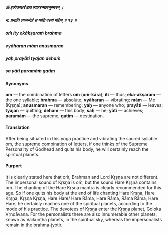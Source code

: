 ##### ॐ इत्येकाक्षरं ब्रह्म व्याहरन्मामनुस्मरन् ।
##### य: प्रयाति त्यजन्देहं स याति परमां गतिम् ॥ १३ ॥

##### oṁ ity ekākṣaraṁ brahma
##### vyāharan mām anusmaran
##### yaḥ prayāti tyajan dehaṁ
##### sa yāti paramāṁ gatim

#### Synonyms

**oṁ** — the combination of letters **oṁ** (**oṁ-kāra**); **iti** — thus; **eka**-**akṣaram** — the one syllable; **brahma** — absolute; **vyāharan** — vibrating; **mām** — Me (Kṛṣṇa); **anusmaran** — remembering; **yaḥ** — anyone who; **prayāti** — leaves; **tyajan** — quitting; **deham** — this body; **saḥ** — he; **yāti** — achieves; **paramām** — the supreme; **gatim** — destination.

#### Translation

After being situated in this yoga practice and vibrating the sacred syllable oṁ, the supreme combination of letters, if one thinks of the Supreme Personality of Godhead and quits his body, he will certainly reach the spiritual planets.

#### Purport

It is clearly stated here that oṁ, Brahman and Lord Kṛṣṇa are not different. The impersonal sound of Kṛṣṇa is oṁ, but the sound Hare Kṛṣṇa contains oṁ. The chanting of the Hare Kṛṣṇa mantra is clearly recommended for this age. So if one quits his body at the end of life chanting Hare Kṛṣṇa, Hare Kṛṣṇa, Kṛṣṇa Kṛṣṇa, Hare Hare/ Hare Rāma, Hare Rāma, Rāma Rāma, Hare Hare, he certainly reaches one of the spiritual planets, according to the mode of his practice. The devotees of Kṛṣṇa enter the Kṛṣṇa planet, Goloka Vṛndāvana. For the personalists there are also innumerable other planets, known as Vaikuṇṭha planets, in the spiritual sky, whereas the impersonalists remain in the brahma-jyotir.